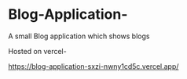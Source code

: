 # Blog-Application-
A small Blog application which shows blogs 

Hosted on vercel-

https://blog-application-sxzi-nwny1cd5c.vercel.app/
